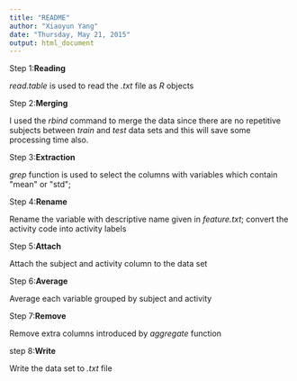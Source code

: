 ```yaml
---
title: "README"
author: "Xiaoyun Yang"
date: "Thursday, May 21, 2015"
output: html_document
---
```


Step 1:**Reading**

*read.table* is used to read the *.txt* file as *R* objects

Step 2:**Merging**

I used the *rbind* command to merge the data since there are no repetitive subjects between *train* and *test* data sets and this will save some processing time also.

Step 3:**Extraction**

*grep* function is used to select the columns with variables which contain "mean" or "std";

Step 4:**Rename**

Rename the variable with descriptive name given in *feature.txt*; convert the activity code into activity labels

Step 5:**Attach**

Attach the subject and activity column to the data set

Step 6:**Average**

Average each variable grouped by subject and activity

Step 7:**Remove**

Remove extra columns introduced by *aggregate* function

step 8:**Write**

Write the data set to *.txt* file

